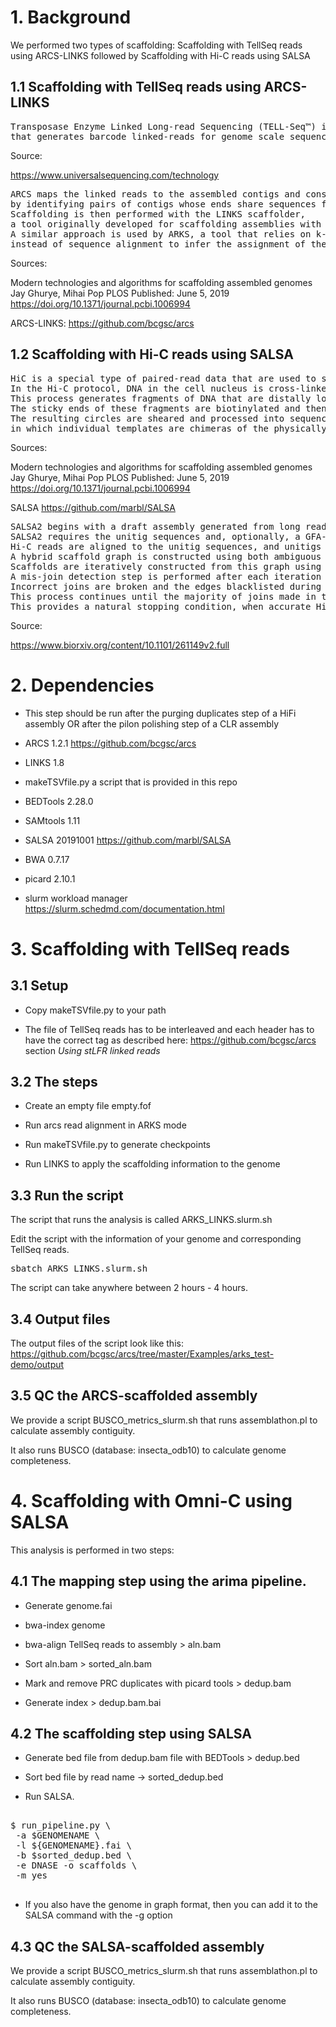 # 1. Background

We performed two types of scaffolding: Scaffolding with TellSeq reads using ARCS-LINKS followed by Scaffolding with Hi-C reads using SALSA

## 1.1  Scaffolding with TellSeq reads using ARCS-LINKS

<pre>
Transposase Enzyme Linked Long-read Sequencing (TELL-Seq™) is a simple and scalable NGS library technology 
that generates barcode linked-reads for genome scale sequencing applications.
</pre>

Source: 

https://www.universalsequencing.com/technology

<pre>
ARCS maps the linked reads to the assembled contigs and constructs intercontig links 
by identifying pairs of contigs whose ends share sequences from the same read pool. 
Scaffolding is then performed with the LINKS scaffolder, 
a tool originally developed for scaffolding assemblies with the help of long-read data. 
A similar approach is used by ARKS, a tool that relies on k-mer matches 
instead of sequence alignment to infer the assignment of the linked reads to assembled contigs
</pre>

Sources:

Modern technologies and algorithms for scaffolding assembled genomes
Jay Ghurye, Mihai Pop
PLOS Published: June 5, 2019
https://doi.org/10.1371/journal.pcbi.1006994 

ARCS-LINKS: https://github.com/bcgsc/arcs


## 1.2 Scaffolding with Hi-C reads using SALSA

<pre>
HiC is a special type of paired-read data that are used to study the three-dimensional structure of chromosomes inside a cell...
In the Hi-C protocol, DNA in the cell nucleus is cross-linked and cut with a restriction enzyme. 
This process generates fragments of DNA that are distally located but physically associated with each other. 
The sticky ends of these fragments are biotinylated and then ligated to form a chimeric circle. 
The resulting circles are sheared and processed into sequencing libraries 
in which individual templates are chimeras of the physically associated DNA molecules.
</pre>


Sources:

Modern technologies and algorithms for scaffolding assembled genomes
Jay Ghurye, Mihai Pop
PLOS Published: June 5, 2019
https://doi.org/10.1371/journal.pcbi.1006994 

SALSA  https://github.com/marbl/SALSA

<pre>
SALSA2 begins with a draft assembly generated from long reads such as Pacific Biosciences [23] or Oxford Nanopore [24]. 
SALSA2 requires the unitig sequences and, optionally, a GFA-formatted assembly graph [25] representing the ambiguous reconstructions. 
Hi-C reads are aligned to the unitig sequences, and unitigs are optionally split in regions lacking Hi-C coverage. 
A hybrid scaffold graph is constructed using both ambiguous edges from the GFA and edges from the Hi-C reads, scoring edges according to a “best buddy” scheme. 
Scaffolds are iteratively constructed from this graph using a greedy weighted maximum matching. 
A mis-join detection step is performed after each iteration to check if any of the joins made during this round are incorrect. 
Incorrect joins are broken and the edges blacklisted during subsequent iterations. 
This process continues until the majority of joins made in the prior iteration are incorrect. 
This provides a natural stopping condition, when accurate Hi-C links have been exhausted. 
</pre>

Source:

https://www.biorxiv.org/content/10.1101/261149v2.full

# 2. Dependencies

- This step should be run after the purging duplicates step of a HiFi assembly
OR after the pilon polishing step of a CLR assembly

- ARCS 1.2.1 https://github.com/bcgsc/arcs

- LINKS  1.8

- makeTSVfile.py  a script that is provided in this repo

- BEDTools 2.28.0

- SAMtools 1.11

- SALSA 20191001 https://github.com/marbl/SALSA

- BWA 0.7.17

- picard 2.10.1

- slurm workload manager https://slurm.schedmd.com/documentation.html

# 3. Scaffolding with TellSeq reads

## 3.1 Setup


- Copy makeTSVfile.py to your path

- The file of TellSeq reads has to be interleaved and each header has to have the correct tag
as described here: https://github.com/bcgsc/arcs section *Using stLFR linked reads*

## 3.2 The steps

- Create an empty file empty.fof

- Run arcs read alignment in ARKS mode

- Run makeTSVfile.py to generate checkpoints

- Run LINKS to apply the scaffolding information to the genome 


## 3.3 Run the script


The script that runs the analysis is called ARKS_LINKS.slurm.sh

Edit the script with the information of your genome and corresponding TellSeq reads.


<pre>
sbatch ARKS_LINKS.slurm.sh
</pre>

The script can take anywhere between 2 hours - 4 hours.

## 3.4 Output files

The output files of the script look like this: https://github.com/bcgsc/arcs/tree/master/Examples/arks_test-demo/output

## 3.5 QC the ARCS-scaffolded assembly

We provide a script BUSCO_metrics_slurm.sh that runs assemblathon.pl to calculate assembly contiguity.

It also runs BUSCO (database: insecta_odb10)  to calculate genome completeness.

# 4. Scaffolding with Omni-C using SALSA

This analysis is performed in two steps:

## 4.1 The mapping step using the arima pipeline. 

- Generate genome.fai

- bwa-index genome
 
- bwa-align TellSeq reads to assembly > aln.bam

- Sort aln.bam  > sorted_aln.bam

- Mark and remove PRC duplicates with picard tools > dedup.bam

- Generate index > dedup.bam.bai


## 4.2 The scaffolding step using SALSA

- Generate bed file from dedup.bam file with BEDTools  > dedup.bed

- Sort bed file by read name -> sorted_dedup.bed

- Run SALSA.

<pre>

$ run_pipeline.py \
 -a $GENOMENAME \
 -l ${GENOMENAME}.fai \
 -b $sorted_dedup.bed \
 -e DNASE -o scaffolds \
 -m yes

</pre>

- If you also have the genome in graph format, then you can add it to the SALSA command with the -g option


## 4.3 QC the SALSA-scaffolded assembly

We provide a script BUSCO_metrics_slurm.sh that runs assemblathon.pl to calculate assembly contiguity.

It also runs BUSCO (database: insecta_odb10)  to calculate genome completeness.












